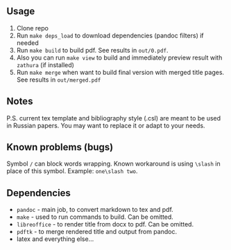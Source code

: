 ## Usage

1. Clone repo
2. Run `make deps_load` to download dependencies (pandoc filters) if needed
3. Run `make build` to build pdf. See results in `out/0.pdf`.
4. Also you can run `make view` to build and immediately preview result with
   `zathura` (if installed)
5. Run `make merge` when want to build final version with merged title pages.
   See results in `out/merged.pdf`

## Notes

P.S. current tex template and bibliography style (.csl) are meant to be used in
Russian papers. You may want to replace it or adapt to your needs.

## Known problems (bugs)

Symbol `/` can block words wrapping. Known workaround is using `\slash` in
place of this symbol. Example: `one\slash two`.

## Dependencies

* `pandoc` - main job, to convert markdown to tex and pdf.
* `make` - used to run commands to build. Can be omitted.
* `libreoffice` - to render title from docx to pdf. Can be omitted.
* `pdftk` - to merge rendered title and output from pandoc.
* latex and everything else...

